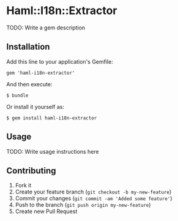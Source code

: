 # Haml::I18n::Extractor

TODO: Write a gem description

## Installation

Add this line to your application's Gemfile:

    gem 'haml-i18n-extractor'

And then execute:

    $ bundle

Or install it yourself as:

    $ gem install haml-i18n-extractor

## Usage

TODO: Write usage instructions here

## Contributing

1. Fork it
2. Create your feature branch (`git checkout -b my-new-feature`)
3. Commit your changes (`git commit -am 'Added some feature'`)
4. Push to the branch (`git push origin my-new-feature`)
5. Create new Pull Request
